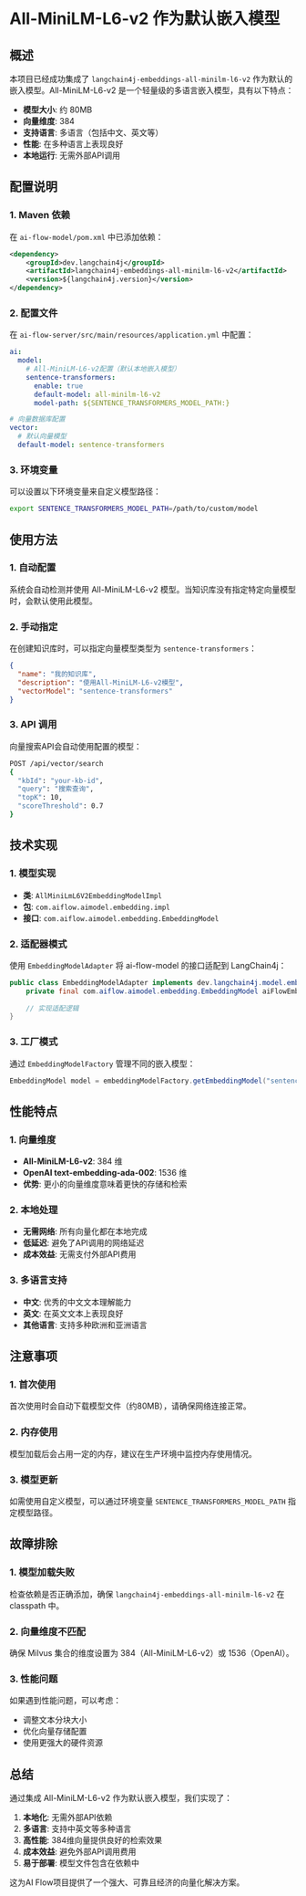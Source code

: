 # All-MiniLM-L6-v2 作为默认嵌入模型

## 概述

本项目已经成功集成了 `langchain4j-embeddings-all-minilm-l6-v2` 作为默认的嵌入模型。All-MiniLM-L6-v2 是一个轻量级的多语言嵌入模型，具有以下特点：

- **模型大小**: 约 80MB
- **向量维度**: 384
- **支持语言**: 多语言（包括中文、英文等）
- **性能**: 在多种语言上表现良好
- **本地运行**: 无需外部API调用

## 配置说明

### 1. Maven 依赖

在 `ai-flow-model/pom.xml` 中已添加依赖：

```xml
<dependency>
    <groupId>dev.langchain4j</groupId>
    <artifactId>langchain4j-embeddings-all-minilm-l6-v2</artifactId>
    <version>${langchain4j.version}</version>
</dependency>
```

### 2. 配置文件

在 `ai-flow-server/src/main/resources/application.yml` 中配置：

```yaml
ai:
  model:
    # All-MiniLM-L6-v2配置（默认本地嵌入模型）
    sentence-transformers:
      enable: true
      default-model: all-minilm-l6-v2
      model-path: ${SENTENCE_TRANSFORMERS_MODEL_PATH:}

# 向量数据库配置
vector:
  # 默认向量模型
  default-model: sentence-transformers
```

### 3. 环境变量

可以设置以下环境变量来自定义模型路径：

```bash
export SENTENCE_TRANSFORMERS_MODEL_PATH=/path/to/custom/model
```

## 使用方法

### 1. 自动配置

系统会自动检测并使用 All-MiniLM-L6-v2 模型。当知识库没有指定特定向量模型时，会默认使用此模型。

### 2. 手动指定

在创建知识库时，可以指定向量模型类型为 `sentence-transformers`：

```json
{
  "name": "我的知识库",
  "description": "使用All-MiniLM-L6-v2模型",
  "vectorModel": "sentence-transformers"
}
```

### 3. API 调用

向量搜索API会自动使用配置的模型：

```bash
POST /api/vector/search
{
  "kbId": "your-kb-id",
  "query": "搜索查询",
  "topK": 10,
  "scoreThreshold": 0.7
}
```

## 技术实现

### 1. 模型实现

- **类**: `AllMiniLmL6V2EmbeddingModelImpl`
- **包**: `com.aiflow.aimodel.embedding.impl`
- **接口**: `com.aiflow.aimodel.embedding.EmbeddingModel`

### 2. 适配器模式

使用 `EmbeddingModelAdapter` 将 ai-flow-model 的接口适配到 LangChain4j：

```java
public class EmbeddingModelAdapter implements dev.langchain4j.model.embedding.EmbeddingModel {
    private final com.aiflow.aimodel.embedding.EmbeddingModel aiFlowEmbeddingModel;
    
    // 实现适配逻辑
}
```

### 3. 工厂模式

通过 `EmbeddingModelFactory` 管理不同的嵌入模型：

```java
EmbeddingModel model = embeddingModelFactory.getEmbeddingModel("sentence-transformers", "all-minilm-l6-v2");
```

## 性能特点

### 1. 向量维度

- **All-MiniLM-L6-v2**: 384 维
- **OpenAI text-embedding-ada-002**: 1536 维
- **优势**: 更小的向量维度意味着更快的存储和检索

### 2. 本地处理

- **无需网络**: 所有向量化都在本地完成
- **低延迟**: 避免了API调用的网络延迟
- **成本效益**: 无需支付外部API费用

### 3. 多语言支持

- **中文**: 优秀的中文文本理解能力
- **英文**: 在英文文本上表现良好
- **其他语言**: 支持多种欧洲和亚洲语言

## 注意事项

### 1. 首次使用

首次使用时会自动下载模型文件（约80MB），请确保网络连接正常。

### 2. 内存使用

模型加载后会占用一定的内存，建议在生产环境中监控内存使用情况。

### 3. 模型更新

如需使用自定义模型，可以通过环境变量 `SENTENCE_TRANSFORMERS_MODEL_PATH` 指定模型路径。

## 故障排除

### 1. 模型加载失败

检查依赖是否正确添加，确保 `langchain4j-embeddings-all-minilm-l6-v2` 在 classpath 中。

### 2. 向量维度不匹配

确保 Milvus 集合的维度设置为 384（All-MiniLM-L6-v2）或 1536（OpenAI）。

### 3. 性能问题

如果遇到性能问题，可以考虑：
- 调整文本分块大小
- 优化向量存储配置
- 使用更强大的硬件资源

## 总结

通过集成 All-MiniLM-L6-v2 作为默认嵌入模型，我们实现了：

1. **本地化**: 无需外部API依赖
2. **多语言**: 支持中英文等多种语言
3. **高性能**: 384维向量提供良好的检索效果
4. **成本效益**: 避免外部API调用费用
5. **易于部署**: 模型文件包含在依赖中

这为AI Flow项目提供了一个强大、可靠且经济的向量化解决方案。 